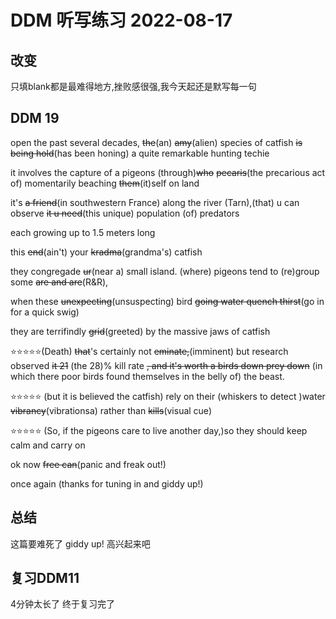 # DDM 听写练习 2022-08-17

## 改变

只填blank都是最难得地方,挫败感很强,我今天起还是默写每一句

## DDM 19

open the past several decades, ~~the~~(an) ~~amy~~(alien) species of catfish ~~is being hold~~(has been honing) a quite remarkable hunting techie

it involves the capture of a pigeons (through)~~who~~   ~~pecaris~~(the precarious act of) momentarily beaching ~~them~~(it)self on land

it's ~~a friend~~(in southwestern France) along the river (Tarn),(that) u can observe ~~it u need~~(this unique) population (of) predators

each growing up to 1.5 meters long 

this ~~end~~(ain't) your ~~kradma~~(grandma's) catfish

they congregade ~~ur~~(near a) small island. (where) pigeons tend to (re)group some ~~are and are~~(R&R),

when these ~~unexpecting~~(unsuspecting) bird ~~going water quench thirst~~(go in for a quick swig)

they are terrifindly ~~grid~~(greeted) by the massive jaws of catfish

⭐️⭐️⭐️⭐️⭐(Death) ~~that~~'s certainly not ~~eminate,~~(imminent) but research observed ~~it 21~~ (the 28)% kill rate
~~, and it's worth a birds down prey down~~ (in which there poor birds found themselves in the belly of)
 the beast.

⭐️⭐️⭐️⭐️⭐ (but it is believed the catfish) rely on their (whiskers to detect )water ~~vibrancy~~(vibrationsa) rather than ~~kills~~(visual cue)

⭐️⭐️⭐️⭐️⭐ (So, if the pigeons care to live another day,)so they should keep calm and carry on 

ok now ~~free can~~(panic and freak out!) 

once again (thanks for tuning in and giddy up!)

## 总结

这篇要难死了
giddy up! 高兴起来吧


## 复习DDM11
4分钟太长了 终于复习完了